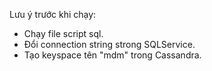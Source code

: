 Lưu ý trước khi chạy:
- Chạy file script sql.
- Đổi connection string strong SQLService.
- Tạo keyspace tên "mdm" trong Cassandra.
